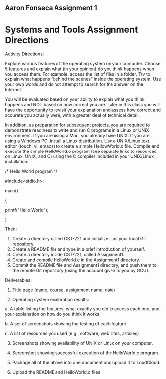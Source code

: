 ## Aaron Fonseca Assignment 1

# Systems and Tools Assignment Directions

Activity Directions:

Explore various features of the operating system on your computer. Choose 5 features and explain what (in your opinion) do you think happens when you access them. For example, access the list of files in a folder. Try to explain what happens “behind the scenes” inside the operating system. Use your own words and do not attempt to search for the answer on the Internet. 

You will be evaluated based on your ability to explain what you think happens and NOT based on how correct you are. Later in this class you will have the opportunity to revisit your explanation and assess how correct and accurate you actually were, with a greater deal of technical detail.

In addition, as preparation for subsequent projects, you are required to demonstrate readiness to write and run C programs in a Linux or UNIX environment. If you are using a Mac, you already have UNIX. If you are using a Windows PC, install a Linux distribution. Use a UNIX/Linux text editor (touch, vi, emacs) to create a simple HellowWorld.c file. Compile and execute the simple HelloWorld.o program (see separate links to resources on Linux, UNIX, and C) using the C compiler included in your UNIX/Linux installation:

/* Hello World program */

#include<stdio.h>;

main()

{

printf("Hello World");

}

Then:

1. Create a directory called CST-221 and initialize it as your local Git repository.
2. Create a README file and type in a brief introduction of yourself.
3. Create a directory inside CST-221, called Assignment1.
4. Create and compile HelloWorld.c in the Assignment1 directory.
5. Commit the README file and Assignment1 directory, and push them to the remote Git repository (using the account given to you by GCU).

Deliverables:

1. Title page (name, course, assignment name, date)

2. Operating system exploration results:

a. A table listing the features, what exactly you did to access each one, and your explanation on how do you think it works.

b. A set of screenshots showing the testing of each feature.

c. A list of resources you used (e.g., software, web sites, articles)

3. Screenshots showing availability of UNIX or Linux on your computer.

4. Screenshot showing successful execution of the HelloWorld.c program.

5. Package all of the above into one document and upload it to LoudCloud.

6. Upload the README and HelloWorld.c files
